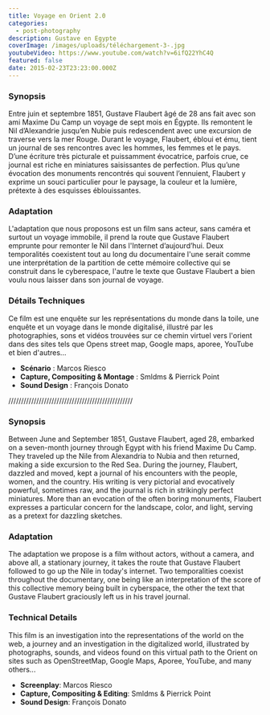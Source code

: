 ```yaml
---
title: Voyage en Orient 2.0
categories:
  - post-photography
description: Gustave en Egypte
coverImage: /images/uploads/téléchargement-3-.jpg
youtubeVideo: https://www.youtube.com/watch?v=6ifQ22YhC4Q
featured: false
date: 2015-02-23T23:23:00.000Z
---
```

### Synopsis
Entre juin et septembre 1851, Gustave Flaubert âgé de 28 ans fait avec son ami Maxime Du Camp un voyage de sept mois en Égypte. Ils remontent le Nil d’Alexandrie jusqu’en Nubie puis redescendent avec une excursion de traverse vers la mer Rouge.
Durant le voyage, Flaubert, ébloui et ému, tient un journal de ses rencontres avec les hommes, les femmes et le pays. D’une écriture très picturale et puissamment évocatrice, parfois crue, ce journal est riche en miniatures saisissantes de perfection. Plus qu’une évocation des monuments rencontrés qui souvent l’ennuient, Flaubert y exprime un souci particulier pour le paysage, la couleur et la lumière, prétexte à des esquisses éblouissantes.

### Adaptation
L'adaptation que nous proposons est un film sans acteur, sans caméra et surtout un voyage immobile, il prend la route que Gustave Flaubert emprunte pour remonter le Nil dans l'Internet d’aujourd’hui.
Deux temporalités coexistent tout au long du documentaire l'une serait comme une interprétation de la partition de cette mémoire collective qui se construit dans le cyberespace, l'autre le texte que Gustave Flaubert a bien voulu nous laisser dans son journal de voyage.

### Détails Techniques
Ce film est une enquête sur les représentations du monde dans la toile, une enquête et un voyage dans le monde digitalisé, illustré par les photographies, sons et vidéos trouvées sur ce chemin virtuel vers l'orient dans des sites tels que Opens street map, Google maps, aporee, YouTube et bien d'autres...
- **Scénario** : Marcos Riesco
- **Capture, Compositing & Montage** : Smldms & Pierrick Point
- **Sound Design** : François Donato

/////////////////////////////////////////////////

### Synopsis
Between June and September 1851, Gustave Flaubert, aged 28, embarked on a seven-month journey through Egypt with his friend Maxime Du Camp. They traveled up the Nile from Alexandria to Nubia and then returned, making a side excursion to the Red Sea.
During the journey, Flaubert, dazzled and moved, kept a journal of his encounters with the people, women, and the country. His writing is very pictorial and evocatively powerful, sometimes raw, and the journal is rich in strikingly perfect miniatures. More than an evocation of the often boring monuments, Flaubert expresses a particular concern for the landscape, color, and light, serving as a pretext for dazzling sketches.

### Adaptation
The adaptation we propose is a film without actors, without a camera, and above all, a stationary journey, it takes the route that Gustave Flaubert followed to go up the Nile in today's internet.
Two temporalities coexist throughout the documentary, one being like an interpretation of the score of this collective memory being built in cyberspace, the other the text that Gustave Flaubert graciously left us in his travel journal.

### Technical Details
This film is an investigation into the representations of the world on the web, a journey and an investigation in the digitalized world, illustrated by photographs, sounds, and videos found on this virtual path to the Orient on sites such as OpenStreetMap, Google Maps, Aporee, YouTube, and many others...
- **Screenplay**: Marcos Riesco
- **Capture, Compositing & Editing**: Smldms & Pierrick Point
- **Sound Design**: François Donato
